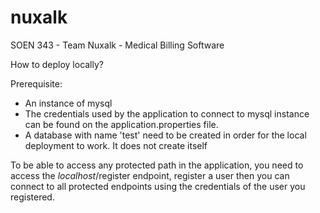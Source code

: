 # nuxalk
SOEN 343 - Team Nuxalk - Medical Billing Software

How to deploy locally?

Prerequisite:
- An instance of mysql
- The credentials used by the application to connect to mysql instance can be found on the application.properties file.
- A database with name 'test' need to be created in order for the local deployment to work. It does not create itself

To be able to access any protected path in the application, you need to access the *localhost*/register endpoint, register a user
then you can connect to all protected endpoints using the credentials of the user you registered.

